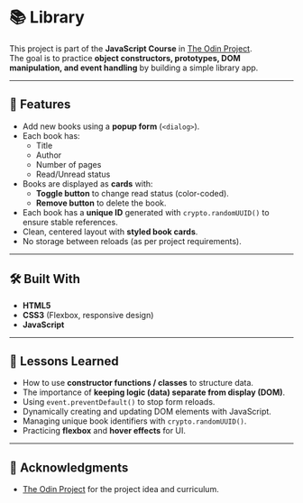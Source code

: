 # 📚 Library 

This project is part of the **JavaScript Course** in [The Odin Project](https://www.theodinproject.com/).  
The goal is to practice **object constructors, prototypes, DOM manipulation, and event handling** by building a simple library app.

---

## 🚀 Features
- Add new books using a **popup form** (`<dialog>`).
- Each book has:
  - Title
  - Author
  - Number of pages
  - Read/Unread status
- Books are displayed as **cards** with:
  - **Toggle button** to change read status (color-coded).
  - **Remove button** to delete the book.
- Each book has a **unique ID** generated with `crypto.randomUUID()` to ensure stable references.
- Clean, centered layout with **styled book cards**.
- No storage between reloads (as per project requirements).

---

## 🛠️ Built With
- **HTML5**
- **CSS3** (Flexbox, responsive design)
- **JavaScript**

---
## 📖 Lessons Learned
- How to use **constructor functions / classes** to structure data.  
- The importance of **keeping logic (data) separate from display (DOM)**.  
- Using `event.preventDefault()` to stop form reloads.  
- Dynamically creating and updating DOM elements with JavaScript.  
- Managing unique book identifiers with `crypto.randomUUID()`.  
- Practicing **flexbox** and **hover effects** for UI.  

---


## 📜 Acknowledgments
- [The Odin Project](https://www.theodinproject.com/) for the project idea and curriculum.  

